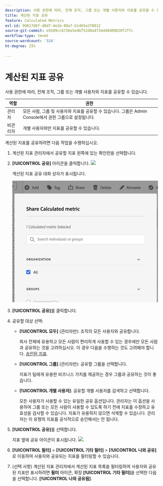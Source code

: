 ```yaml
---
description: 사용 권한에 따라, 전체 조직, 그룹 또는 개별 사용자와 지표를 공유할 수 있습니다.
title: 계산된 지표 공유
feature: Calculated Metrics
exl-id: 99817d6f-d0d7-4e1b-88a7-b1465e2f8812
source-git-commit: e9109ccb726e5e4bf52d8a4734dd0d09820f2ffc
workflow-type: tm+mt
source-wordcount: '324'
ht-degree: 25%

---
```


# 계산된 지표 공유

사용 권한에 따라, 전체 조직, 그룹 또는 개별 사용자와 지표를 공유할 수 있습니다.

| 역할 | 권한 |
|---|---|
| 관리자 | 모든 사람, 그룹 및 사용자와 지표를 공유할 수 있습니다. 그룹은 Admin Console에서 권한 그룹으로 설정됩니다. |
| 비관리자 | 개별 사용자와만 지표를 공유할 수 있습니다. |

계산된 지표를 공유하려면 다음 작업을 수행하십시오.

1. 계산된 지표 관리자에서 공유할 지표 왼쪽에 있는 확인란을 선택합니다.

1. **[!UICONTROL 공유]** 아이콘을 클릭합니다. ![](https://spectrum.adobe.com/static/icons/workflow_18/Smock_Share_18_N.svg)

   계산된 지표 공유 대화 상자가 표시됩니다.

   ![](assets/cm_share.png)

1. **[!UICONTROL 공유]**&#x200B;를 클릭합니다.

1. 공유할 대상 선택:

   * **[!UICONTROL 모두]** (관리자만): 조직의 모든 사용자와 공유합니다.

      회사 전체에 유용하고 모든 사람이 편리하게 사용할 수 있는 경우에만 모든 사람과 공유하는 것을 고려하십시오. 이 경우 다음을 수행하는 것도 고려해야 합니다. [승인된 지표](/help/components/c-calcmetrics/c-workflow/cm-workflow/cm-approving.md).

   * **[!UICONTROL 그룹]** (관리자만): 공유할 그룹을 선택합니다.

      지표가 팀에게 유용한 비즈니스 가치를 제공하는 경우 그룹과 공유하는 것이 좋습니다.

   * **[!UICONTROL 개별 사용자]**: 공유할 개별 사용자를 검색하고 선택합니다.

      모든 사용자가 사용할 수 있는 유일한 공유 옵션입니다. 관리자는 이 옵션을 사용하여 그룹 또는 모든 사람이 사용할 수 있도록 하기 전에 지표를 수정하고 유효성을 검사할 수 있습니다. 지표가 유용하지 않으면 삭제할 수 있습니다. 관리자는 이 유형의 지표를 공식적으로 승인해서는 안 됩니다.

1. **[!UICONTROL 공유]**&#x200B;를 선택합니다.

   지표 옆에 공유 아이콘이 표시됩니다.  ![](https://spectrum.adobe.com/static/icons/workflow_18/Smock_Share_18_N.svg).

1. **[!UICONTROL 필터]** > **[!UICONTROL 기타 필터]** > **[!UICONTROL 나와 공유]**&#x200B;로 이동하여 사용자와 공유되는 지표를 필터링할 수 있습니다.

1. (선택 사항) 계산된 지표 관리자에서 계산된 지표 목록을 필터링하여 사용자와 공유된 지표만 표시하려면 **필터** 아이콘, 확장 **[!UICONTROL 기타 필터]**&#x200B;을 선택한 다음 을 선택합니다. **[!UICONTROL 나와 공유됨]**.

